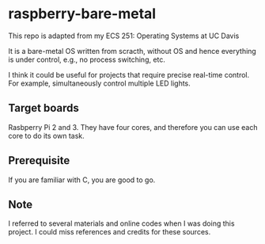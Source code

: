# raspberry-bare-metal

This repo is adapted from my ECS 251: Operating Systems at UC Davis

It is a bare-metal OS written from scracth, without OS and hence everything is under control, e.g., no process switching, etc.

I think it could be useful for projects that require precise real-time control. For example, simultaneously control multiple LED lights. 

## Target boards

Rasbperry Pi 2 and 3. They have four cores, and therefore you can use each core to do its own task. 



## Prerequisite

If you are familiar with C, you are good to go.

## Note

I referred to several materials and online codes when I was doing this project. I could miss references and credits for these sources. 
